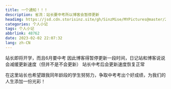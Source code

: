 ```yaml
---
title: 一个通知！！！
description: 省流：站长要中考所以博客会暂停更新
headimg: https://jsd.cdn.storisinz.site/gh/SinzMise/MYPictures@master/20230202/OIP-C.3v0204kp5ns0.webp
categories: 个人小记
tags: 个人小记
abbrlink: 48762
date: 2023-02-02 22:07:32
lang: zh-CN
---
```

<!-- more -->
站长即将开学，而且6月要中考
因此博客得暂停更新一段时间，日记站和博客说说会减缓更新速度（但并不是不会更新）
站长中考后会更新速度恢复正常

在这里站长也希望跟我同年龄段的学生努努力，争取中考考出个好成绩，为我们的人生添加一份光彩！